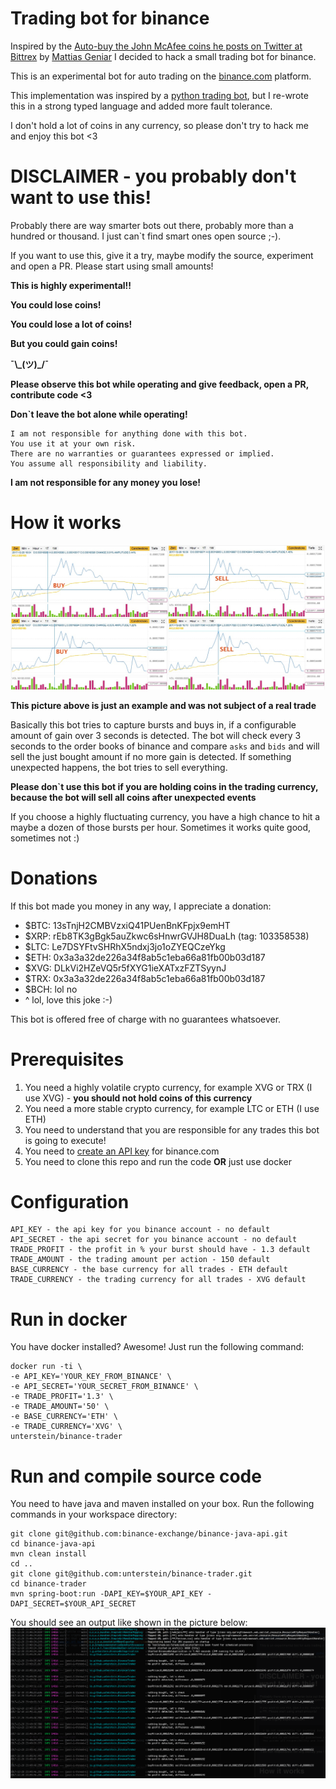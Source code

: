 # Trading bot for binance

Inspired by the [Auto-buy the John McAfee coins he posts on Twitter at Bittrex](https://github.com/mattiasgeniar/McAfee-Shill-Bot) by 
[Mattias Geniar](https://twitter.com/mattiasgeniar) I decided to hack a small trading bot for binance.

This is an experimental bot for auto trading on the [binance.com](https://binance.com) platform.

This implementation was inspired by a [python trading bot](https://github.com/yasinkuyu/binance-trader), but I re-wrote
this in a strong typed language and added more fault tolerance.

I don't hold a lot of coins in any currency, so please don't try to hack me and enjoy this bot <3


# DISCLAIMER - you probably don't want to use this!
Probably there are way smarter bots out there, probably more than a hundred or thousand. I just can`t find smart ones open source ;-).

If you want to use this, give it a try, maybe modify the source, experiment and open a PR. Please start using small amounts!

**This is highly experimental!!**

**You could lose coins!**

**You could lose a lot of coins!**

**But you could gain coins!**

**¯\\\_(ツ)\_/¯**

**Please observe this bot while operating and give feedback, open a PR, contribute code <3**

**Don`t leave the bot alone while operating!**

```
I am not responsible for anything done with this bot. 
You use it at your own risk. 
There are no warranties or guarantees expressed or implied. 
You assume all responsibility and liability.
```

**I am not responsible for any money you lose!**


# How it works
![How it works](howitworks.jpg)

**This picture above is just an example and was not subject of a real trade**

Basically this bot tries to capture bursts and buys in, if a configurable amount of gain over 3 seconds is detected.
The bot will check every 3 seconds to the order books of binance and compare `asks` and `bids` and will sell the just bought
amount if no more gain is detected. If something unexpected happens, the bot tries to sell everything.

**Please don`t use this bot if you are holding coins in the trading currency, because the bot will sell all coins after unexpected events**

If you choose a highly fluctuating currency, you have a high chance to hit a maybe a dozen of those bursts per hour. Sometimes it works quite good, sometimes not :)


# Donations

If this bot made you money in any way, I appreciate a donation:

- $BTC: 13sTnjH2CMBVzxiQ41PUenBnKFpjx9emHT
- $XRP: rEb8TK3gBgk5auZkwc6sHnwrGVJH8DuaLh (tag: 103358538)
- $LTC: Le7DSYFtvSHRhX5ndxj3jo1oZYEQCzeYkg
- $ETH: 0x3a3a32de226a34f8ab5c1eba66a81fb00b03d187
- $XVG: DLkVi2HZeVQ5r5fXYG1ieXATxzFZTSyynJ
- $TRX: 0x3a3a32de226a34f8ab5c1eba66a81fb00b03d187
- $BCH: lol no
- ^ lol, love this joke :-)

This bot is offered free of charge with no guarantees whatsoever.


# Prerequisites

1. You need a highly volatile crypto currency, for example XVG or TRX (I use XVG) - **you should not hold coins of this currency**
2. You need a more stable crypto currency, for example LTC or ETH (I use ETH)
3. You need to understand that you are responsible for any trades this bot is going to execute!
4. You need to [create an API key](https://www.binance.com/userCenter/createApi.html) for binance.com
5. You need to clone this repo and run the code **OR** just use docker


# Configuration
```
API_KEY - the api key for you binance account - no default
API_SECRET - the api secret for you binance account - no default
TRADE_PROFIT - the profit in % your burst should have - 1.3 default
TRADE_AMOUNT - the trading amount per action - 150 default
BASE_CURRENCY - the base currency for all trades - ETH default
TRADE_CURRENCY - the trading currency for all trades - XVG default
```


# Run in docker
You have docker installed? Awesome! Just run the following command:

```
docker run -ti \
-e API_KEY='YOUR_KEY_FROM_BINANCE' \
-e API_SECRET='YOUR_SECRET_FROM_BINANCE' \
-e TRADE_PROFIT='1.3' \
-e TRADE_AMOUNT='50' \
-e BASE_CURRENCY='ETH' \
-e TRADE_CURRENCY='XVG' \
unterstein/binance-trader
```


# Run and compile source code
You need to have java and maven installed on your box. Run the following commands in your workspace directory:

```
git clone git@github.com:binance-exchange/binance-java-api.git
cd binance-java-api
mvn clean install
cd ..
git clone git@github.com:unterstein/binance-trader.git
cd binance-trader
mvn spring-boot:run -DAPI_KEY=$YOUR_API_KEY -DAPI_SECRET=$YOUR_API_SECRET
```

You should see an output like shown in the picture below:
![Output](output.png)
